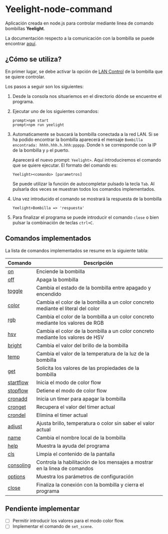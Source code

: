 # Yeelight-node-command

Aplicación creada en node.js para controlar mediante linea de comando bombillas **Yeelight**.

La documentación respecto a la comunicación con la bombilla se puede encontrar [aquí](https://www.yeelight.com/download/Yeelight_Inter-Operation_Spec.pdf).

 ## ¿Cómo se utiliza?

En primer lugar, se debe activar la opción de [LAN Control](https://www.yeelight.com/faqs/lan_control) de la bombilla que se quiere controlar.

Los pasos a seguir son los siguientes:
1. Desde la consola nos situariemos en el directorio dónde se encuentre el programa.

2. Ejecutar uno de los siguientes comandos:
    ```shell
    prompt>npm start
    prompt>npm run yeelight
    ```

3. Automaticamente se buscará la bombilla conectada a la red LAN. Si se ha podido encontrar la bombilla aparecerá el mensaje `Bombilla encontrada: hhhh.hhh.h.hhh:ppppp`. Donde `h` se corresponde con la IP de la bombilla y `p` el puerto.

    Aparecerá el nuevo prompt: `Yeelight>`. Aquí introduciremos el comando que se quiere ejecutar. El formato del comando es:
    ```shell
    Yeelight><comando> [parametros]
    ```

    Se puede utilizar la función de autocompletar pulsado la tecla `Tab`. Al pulsarla dos veces se muestran todos los comandos implementados.

4. Una vez introducido el comando se mostrará la respuesta de la bombilla
    ```shell
    Yeelight>Bombilla => 'respuesta'
    ```
5. Para finalizar el programa se puede introducir el comando `close` o bien pulsar la combinación de teclas `ctrl+C`.

## Comandos implementados

La lista de comandos implementados se resume en la siguiente tabla:

| Comando   | Descripción                                                                                                           |
|-----------|-----------------------------------------------------------------------------------------------------------------------|
| [on](./utils/help/md/help-on.md)               | Enciende la bombilla                                                             |
| [off](./utils/help/md/help-off.md)             | Apaga la bombilla                                                                |
| [toggle](./utils/help/md/help-toggle.md)       | Cambia el estado de la bombilla entre apagado y encendido                        |
| [color](./utils/help/md/help-color.md)         | Cambia el color de la bombilla a un color concreto mediante el literal del color |
| [rgb](./utils/help/md/help-rgb.md)             | Cambia el color de la bombilla a un color concreto mediante los valores de RGB   |
| [hsv](./utils/help/md/help-hsv.md)             | Cambia el color de la bombilla a un color concreto mediante los valores de HSV   |
| [bright](./utils/help/md/help-bright.md)       | Cambia el valor del brillo de la bombilla                                        |
| [temp](./utils/help/md/help-temp.md)           | Cambia el valor de la temperatura de la luz de la bombilla                       |
| [get](./utils/help/md/help-get.md)             | Solicita los valores de las propiedades de la bombilla                           |
| [startflow](./utils/help/md/help-startflow.md) | Inicia el modo de color flow                                                     |
| [stopflow](./utils/help/md/help-stopflow.md)   | Detiene el modo de color flow                                                    |
| [cronadd](./utils/help/md/help-cronadd.md)     | Inicia un timer para apagar la bombilla                                          |
| [cronget](./utils/help/md/help-cronget.md)     | Recupera el valor del timer actual                                               |
| [crondel](./utils/help/md/help-crondel.md)     | Elimina el timer actual                                                          |
| [adjust](./utils/help/md/help-adjust.md)       | Ajusta brillo, temperatura o color sin saber el valor actual                     |
| [name](./utils/help/md/help-name.md)           | Cambia el nombre local de la bombilla                                            |
| [help](./utils/help/md/help-help.md)           | Muestra la ayuda del programa                                                    |
| [cls](./utils/help/md/help-cls.md)             | Limpia el contenido de la pantalla                                               |
| [consoling](./utils/help/md/help-consoling.md) | Controla la habilitación de los mensajes a mostrar en la linea de comandos       |
| [options](./utils/help/md/help-options.md)     | Muestra los parámetros de configuración                                          |
| [close](./utils/help/md/help-close.md)         | Finaliza la conexión con la bombilla y cierra el programa                        |

## Pendiente implementar

- [ ] Permitir introducir los valores para el modo color flow.
- [ ] Implementar el comando de `set_scene`.